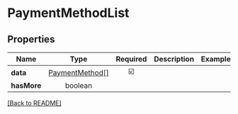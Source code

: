 # PaymentMethodList



## Properties

| Name | Type | Required | Description | Examples |
|------------|:-------------:|:-------------:|-------------|:-------------:|
| **data** |[PaymentMethod[]](PaymentMethod.md) | ☑️ |  | | |
| **hasMore** |boolean |  |  | | |



[[Back to README]](../../README.md)